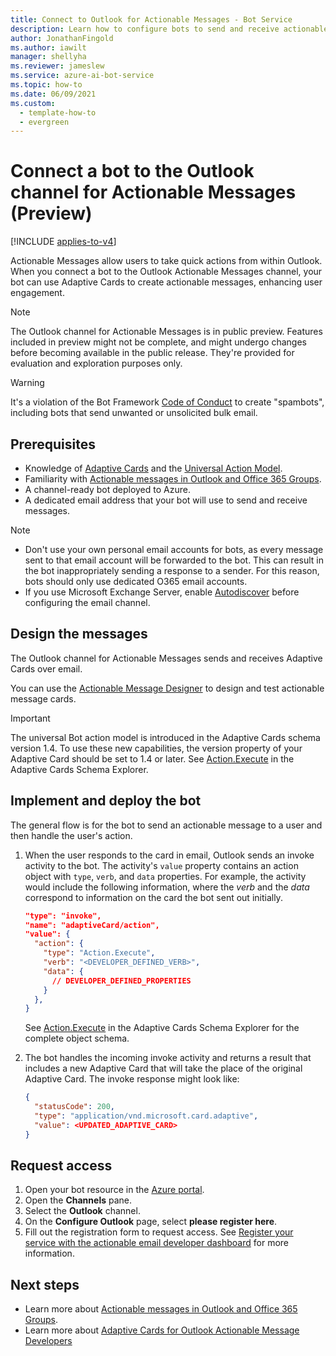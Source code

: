 ```yaml
---
title: Connect to Outlook for Actionable Messages - Bot Service
description: Learn how to configure bots to send and receive actionable email messages by using Adaptive Cards to power your Outlook Actionable Messages.
author: JonathanFingold
ms.author: iawilt
manager: shellyha
ms.reviewer: jameslew
ms.service: azure-ai-bot-service
ms.topic: how-to
ms.date: 06/09/2021
ms.custom:
  - template-how-to
  - evergreen
---
```


# Connect a bot to the Outlook channel for Actionable Messages (Preview)

[!INCLUDE [applies-to-v4](includes/applies-to-v4-current.md)]

Actionable Messages allow users to take quick actions from within Outlook. When you connect a bot to the Outlook Actionable Messages channel, your bot can use Adaptive Cards to create actionable messages, enhancing user engagement.

> [!NOTE]
> The Outlook channel for Actionable Messages is in public preview. Features included in preview might not be complete, and might undergo changes before becoming available in the public release. They're provided for evaluation and exploration purposes only.

> [!WARNING]
> It's a violation of the Bot Framework [Code of Conduct](https://www.botframework.com/Content/Developer-Code-of-Conduct-for-Microsoft-Bot-Framework.htm) to create "spambots", including bots that send unwanted or unsolicited bulk email.

## Prerequisites

- Knowledge of [Adaptive Cards](/adaptive-cards) and the [Universal Action Model](/adaptive-cards/authoring-cards/universal-action-model).
- Familiarity with [Actionable messages in Outlook and Office 365 Groups](/outlook/actionable-messages/).
- A channel-ready bot deployed to Azure.
- A dedicated email address that your bot will use to send and receive messages.

> [!NOTE]
>
> - Don't use your own personal email accounts for bots, as every message sent to that email account will be forwarded to the bot. This can result in the bot inappropriately sending a response to a sender. For this reason, bots should only use dedicated O365 email accounts.
> - If you use Microsoft Exchange Server, enable [Autodiscover](/exchange/client-developer/exchange-web-services/autodiscover-for-exchange) before configuring the email channel.

## Design the messages

The Outlook channel for Actionable Messages sends and receives Adaptive Cards over email.

You can use the [Actionable Message Designer](https://amdesigner.azurewebsites.net/) to design and test actionable message cards.

> [!IMPORTANT]
> The universal Bot action model is introduced in the Adaptive Cards schema version 1.4. To use these new capabilities, the version property of your Adaptive Card should be set to 1.4 or later. See [Action.Execute](https://adaptivecards.io/explorer/Action.Execute.html) in the Adaptive Cards Schema Explorer.

## Implement and deploy the bot

The general flow is for the bot to send an actionable message to a user and then handle the user's action.

1. When the user responds to the card in email, Outlook sends an invoke activity to the bot.
    The activity's `value` property contains an action object with `type`, `verb`, and `data` properties. For example, the activity would include the following information, where the _verb_ and the _data_ correspond to information on the card the bot sent out initially.

    ```json
    "type": "invoke",
    "name": "adaptiveCard/action",
    "value": {
      "action": {
        "type": "Action.Execute",
        "verb": "<DEVELOPER_DEFINED_VERB>",
        "data": {
          // DEVELOPER_DEFINED_PROPERTIES
        }
      },
    }
    ```

    See [Action.Execute](https://adaptivecards.io/explorer/Action.Execute.html) in the Adaptive Cards Schema Explorer for the complete object schema.

1. The bot handles the incoming invoke activity and returns a result that includes a new Adaptive Card that will take the place of the original Adaptive Card. The invoke response might look like:

    ```json
    {
      "statusCode": 200,
      "type": "application/vnd.microsoft.card.adaptive",
      "value": <UPDATED_ADAPTIVE_CARD>
    }
    ```

## Request access

1. Open your bot resource in the [Azure portal](https://ms.portal.azure.com/).
1. Open the **Channels** pane.
1. Select the **Outlook** channel.
1. On the **Configure Outlook** page, select **please register here**.
1. Fill out the registration form to request access. See [Register your service with the actionable email developer dashboard](/outlook/actionable-messages/email-dev-dashboard) for more information.

## Next steps

- Learn more about [Actionable messages in Outlook and Office 365 Groups](/outlook/actionable-messages/).
- Learn more about [Adaptive Cards for Outlook Actionable Message Developers](/adaptive-cards/getting-started/outlook)

